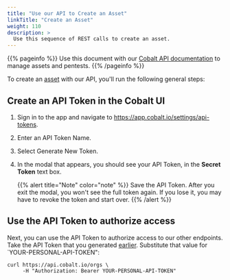```yaml
---
title: "Use our API to Create an Asset"
linkTitle: "Create an Asset"
weight: 110
description: >
  Use this sequence of REST calls to create an asset.
---
```


{{% pageinfo %}}
Use this document with our [Cobalt API documentation](https://docs.cobalt.io) to
manage assets and pentests.
{{% /pageinfo %}}

To create an [asset](../../getting-started/glossary/#asset) with our API, you'll
run the following general steps:

## Create an API Token in the Cobalt UI

1. Sign in to the app and navigate to https://app.cobalt.io/settings/api-tokens.
1. Enter an API Token Name.
1. Select Generate New Token.
1. In the modal that appears, you should see your API Token, in the **Secret
   Token** text box.

   {{% alert title="Note" color="note" %}}
   Save the API Token. After you exit the modal, you won't see the full token again.
   If you lose it, you may have to revoke the token and start over.
   {{% /alert %}}

## Use the API Token to authorize access 

Next, you can use the API Token to authorize access to our other endpoints. Take
the API Token that you generated
[earlier](#create-an-api-token-in-the-cobalt-ui). Substitute that value for
`YOUR-PERSONAL-API-TOKEN":

```
curl https://api.cobalt.io/orgs \
     -H "Authorization: Bearer YOUR-PERSONAL-API-TOKEN"
```
